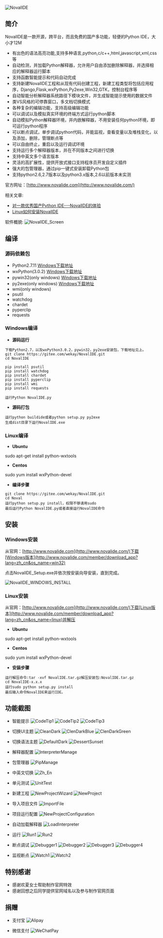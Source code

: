 ![NovalIDE](noval/bmp_source/logo.png)

简介
----------------------------------

NovalIDE是一款开源，跨平台，而且免费的国产多功能，轻便的Python IDE，大小才12M

- 有出色的语法高亮功能,支持多种语言,python,c/c++,html,javascript,xml,css等
- 自动检测，并加载Python解释器，允许用户自由添加删除解释器，并选择相应的解释器运行脚本
- 支持函数智能提示和代码自动完成
- 支持新建NovalIDE工程和从现有代码创建工程，新建工程类型将包括应用程序，Django,Flask,wxPython,Py2exe,Win32,GTK，控制台程序等
- 自动智能分析解释器系统路径下模块文件，并生成智能提示使用的数据文件
- 类VS风格的可停靠窗口，多文档切换模式
- 各种复杂的编辑功能，支持高级编辑功能
- 可以调试以及模拟真实环境的终端方式运行python脚本
- 自动模拟Python解释器环境，并内嵌解释器，不用安装任何python环境，即可运行python程序
- 可以断点调试，单步调试python代码，并能监视，查看变量以及堆栈变化，以及添加，删除，管理断点等
- 可以自由终止，重启以及运行调试环境
- 支持运行多个解释器版本，并在不同版本之间进行切换
- 支持中英文多个语言版本
- 灵活的高扩展性，提供开放式接口支持程序员开发自定义插件
- 强大的包管理器，通过pip一键式安装卸载Python包
- 支持python2.6,2.7版本以及python3.x版本,2.6以前版本未实测

官方网址：[http://www.novalide.com](http://www.novalide.com/)

相关文章:

- [对一款优秀国产Python IDE---NovalIDE的体验](https://my.oschina.net/u/3728672/blog/1817030)
- [Linux如何安装NovalIDE](https://my.oschina.net/u/3728672/blog/1831452)

软件概貌: ![NovalIDE_Screen](noval/bmp_source/images/banner_01.png)

编译
----------------------------------

### 源码依赖包

- Python2.7.11 [Windows下载地址](https://www.python.org/ftp/python/2.7.11/python-2.7.11.msi)
- wxPython(3.0.2) [Windows下载地址](https://jaist.dl.sourceforge.net/project/wxpython/wxPython/3.0.2.0/wxPython3.0-win32-3.0.2.0-py27.exe)
- pywin32(only windows) [Windows下载地址](https://github.com/mhammond/pywin32/releases/download/b223/pywin32-223.win32-py2.7.exe)
- py2exe(only windows) [Windows下载地址](https://jaist.dl.sourceforge.net/project/py2exe/py2exe/0.6.9/py2exe-0.6.9.win64-py2.7.amd64.exe)
- wmi(only windows)
- psutil
- watchdog
- chardet
- pyperclip
- requests

### Windows编译

- **源码运行**

```
下载Python2.7，以及wxPython3.0.2，pywin32，py2exe安装包，下载地址见上。
git clone https://gitee.com/wekay/NovalIDE.git
cd NovalIDE

pip install psutil
pip install watchdog
pip install chardet
pip install pyperclip
pip install wmi
pip install requests

运行Python NovalIDE.py
```

- **源码打包**

```
运行python buildide或者python setup.py py2exe
生成dist目录下运行NovalIDE.exe
```

### Linux编译

- **Ubuntu**

sudo apt-get install python-wxtools

- **Centos**

sudo yum install wxPython-devel

- **编译步骤**

```
git clone https://gitee.com/wekay/NovalIDE.git
cd Noval
运行python setup.py install，权限不够请用sudo
最后运行Python NovalIDE.py或者直接运行NovalIDE命令
```

安装
----------------------------------

### Windows安装

从官网：[http://www.novalide.com](http://www.novalide.com/)下载[Windows版本](http://www.novalide.com/member/download_app?lang=zh_cn&os_name=win32)

点击NovalIDE_Setup.exe并依次按安装向导安装，直到完成。

![NovalIDE_WINDOWS_INSTALL](noval/bmp_source/images/windows_insall.png)

### Linux安装
从官网：[http://www.novalide.com](http://www.novalide.com/)下载[Linux版本](http://www.novalide.com/member/download_app?lang=zh_cn&os_name=linux)并解压 

- **Ubuntu**

sudo apt-get install python-wxtools

- **Centos**

sudo yum install wxPython-devel

- **安装步骤**

```
运行解压命令:tar -xvf NovalIDE.tar.gz解压安装包:NovalIDE.tar.gz
cd NovalIDE-x.x.x
运行sudo python setup.py install
最后输入命令NovalIDE来运行IDE。
```

功能截图
----------------------------------

- 智能提示
![CodeTip1](noval/bmp_source/images/banner_02.png)
![CodeTip2](noval/bmp_source/images/banner_03.png)
![CodeTip3](noval/bmp_source/images/banner_04.png)

- 切换UI主题
![CleanDark](noval/bmp_source/images/CleanDark.png)
![ClenDarkBlue](noval/bmp_source/images/ClenDarkBlue.png)
![ClenDarkGreen](noval/bmp_source/images/ClenDarkGreen.png)

- 切换语法主题
![DefaultDark](noval/bmp_source/images/DefaultDark.png)
![DessertSunset](noval/bmp_source/images/DessertSunset.png)

- 解释器配置
![InterpreterManage](noval/bmp_source/images/banner_06.png)

- 包管理器
![PipManage](noval/bmp_source/images/banner_07.png)

- 中英文切换
![Zh_En](noval/bmp_source/images/zh_en.png)

- 单元测试
![UnitTest](noval/bmp_source/images/banner_08.png)

- 新建工程
![NewProjectWizard](noval/bmp_source/images/wizard.png)
![NewProject](noval/bmp_source/images/project.png)


- 导入项目文件
![ImportFile](noval/bmp_source/images/importfile.png)

- 项目运行配置
![NewProjectConfiguration](noval/bmp_source/images/configuration.png)

- 自动加载解释器
![LoadInterpreter](noval/bmp_source/images/interpreter.png)

- 运行
![Run1](noval/bmp_source/images/run1.png)
![Run2](noval/bmp_source/images/run2.png)

- 断点调试
![Debugger1](noval/bmp_source/images/debugger1.png)
![Debugger2](noval/bmp_source/images/debugger2.png)
![Debugger3](noval/bmp_source/images/debugger3.png)
![Debugger4](noval/bmp_source/images/debugger4.png)

- 监视断点
![Watch1](noval/bmp_source/images/watch1.png)
![Watch2](noval/bmp_source/images/watch2.png)

特别感谢
----------------------------------

- 感谢欢夏女士帮助制作官网特效
- 感谢回想之后同学提供官网域名以及参与制作官网页面


捐赠
----------------------------------

- 支付宝
![Alipay](noval/bmp_source/images/alipay.jpg)

- 微信支付
![WeChatPay](noval/bmp_source/images/wechatpay.jpg)
